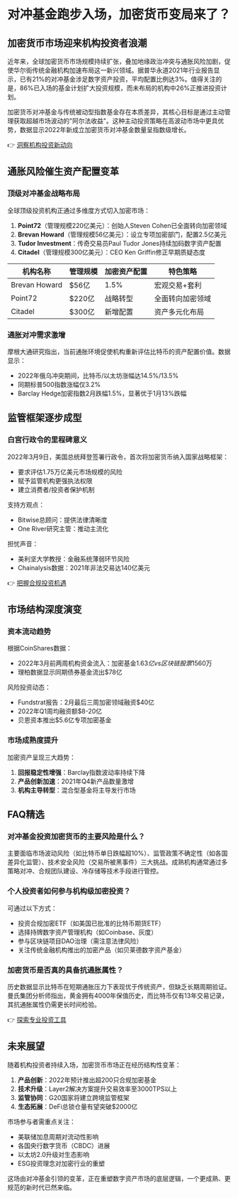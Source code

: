 # 对冲基金跑步入场，加密货币变局来了？

## 加密货币市场迎来机构投资者浪潮

近年来，全球加密货币市场规模持续扩张，叠加地缘政治冲突与通胀风险加剧，促使华尔街传统金融机构加速布局这一新兴领域。据普华永道2021年行业报告显示，已有21%的对冲基金涉足数字资产投资，平均配置比例达3%。值得关注的是，86%已入场的基金计划扩大投资规模，而未布局的机构中26%正推进投资计划。

加密货币对冲基金与传统被动型指数基金存在本质差异，其核心目标是通过主动管理获取超越市场波动的"阿尔法收益"。这种主动投资策略在高波动市场中更具优势，数据显示2022年新成立加密货币对冲基金数量呈指数级增长。

👉 [洞察机构投资新动向](https://bit.ly/okx_welcome)

## 通胀风险催生资产配置变革

### 顶级对冲基金战略布局
全球顶级投资机构正通过多维度方式切入加密市场：
1. **Point72**（管理规模220亿美元）：创始人Steven Cohen已全面转向加密领域
2. **Brevan Howard**（管理规模56亿美元）：设立专项加密部门，配置2.5亿美元
3. **Tudor Investment**：传奇交易员Paul Tudor Jones持续加码数字资产配置
4. **Citadel**（管理规模300亿美元）：CEO Ken Griffin修正早期质疑态度

| 机构名称       | 管理规模    | 加密资产配置 | 特色策略                  |
|----------------|-------------|--------------|---------------------------|
| Brevan Howard  | $56亿       | 1.5%         | 宏观交易+套利             |
| Point72        | $220亿      | 战略转型     | 全面转向加密领域          |
| Citadel        | $300亿      | 新增配置     | 资产多元化布局            |

### 通胀对冲需求激增
摩根大通研究指出，当前通胀环境促使机构重新评估比特币的资产配置价值。数据显示：
- 2022年俄乌冲突期间，比特币/以太坊涨幅达14.5%/13.5%
- 同期标普500指数涨幅仅3.2%
- Barclay Hedge加密指数2月跌幅1.5%，显著优于1月13%跌幅

## 监管框架逐步成型

### 白宫行政令的里程碑意义
2022年3月9日，美国总统拜登签署行政令，首次将加密货币纳入国家战略框架：
- 要求评估1.75万亿美元市场规模的风险
- 赋予监管机构更强执法权限
- 建立消费者/投资者保护机制

支持方观点：
- Bitwise总顾问：提供法律清晰度
- One River研究主管：推动主流化

担忧声音：
- 美利坚大学教授：金融系统薄弱环节风险
- Chainalysis数据：2021年非法交易达140亿美元

👉 [把握合规投资机遇](https://bit.ly/okx_welcome)

## 市场结构深度演变

### 资本流动趋势
根据CoinShares数据：
- 2022年3月前两周机构资金流入：加密基金$1.63亿 vs 区块链股票$1560万
- 理柏数据显示同期债券基金流出$78亿

风险投资动态：
- Fundstrat报告：2月最后三周加密领域融资$40亿
- 2022年Q1周均融资额$8-20亿
- 贝恩资本推出$5.6亿专项加密基金

### 市场成熟度提升
加密资产呈现三大趋势：
1. **回报稳定性增强**：Barclay指数波动率持续下降
2. **产品创新加速**：2021年Q4新产品数量激增
3. **机构主导转型**：混合型基金将主导发行市场

## FAQ精选

### 对冲基金投资加密货币的主要风险是什么？
主要面临市场波动风险（如比特币单日跌幅超10%）、监管政策不确定性（如各国差异化监管）、技术安全风险（交易所被黑事件）三大挑战。成熟机构通常通过多策略对冲、合规团队建设、冷存储等技术手段进行管控。

### 个人投资者如何参与机构级加密投资？
可通过以下方式：
- 投资合规加密ETF（如美国已批准的比特币期货ETF）
- 选择持牌数字资产管理机构（如Coinbase、灰度）
- 参与区块链项目DAO治理（需注意法律风险）
- 关注传统金融机构推出的加密产品（如贝莱德数字资产基金）

### 加密货币是否真的具备抗通胀属性？
历史数据显示比特币在短期通胀压力下表现优于传统资产，但缺乏长期周期验证。曼氏集团分析师指出，黄金拥有4000年保值历史，而比特币仅有13年交易记录，其抗通胀属性仍需更长时间检验。

👉 [探索专业投资工具](https://bit.ly/okx_welcome)

## 未来展望

随着机构投资者持续入场，加密货币市场正在经历结构性变革：
1. **产品创新**：2022年预计推出超200只合规加密基金
2. **技术升级**：Layer2解决方案提升交易效率至3000TPS以上
3. **监管协同**：G20国家将建立跨境监管框架
4. **生态拓展**：DeFi总锁仓量有望突破$2000亿

市场参与者需重点关注：
- 美联储加息周期对流动性影响
- 各国央行数字货币（CBDC）进展
- 以太坊2.0升级对生态影响
- ESG投资理念对加密行业的重塑

这场由对冲基金引领的变革，正在重塑数字资产市场的底层逻辑，一个更成熟、更规范的新时代已然来临。